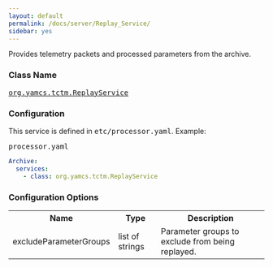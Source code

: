 ```yaml
---
layout: default
permalink: /docs/server/Replay_Service/
sidebar: yes
---
```


Provides telemetry packets and processed parameters from the archive.

### Class Name
[<tt>org.yamcs.tctm.ReplayService</tt>](https://www.yamcs.org/yamcs/javadoc/index.html?org/yamcs/tctm/ReplayService.html)

### Configuration

This service is defined in <tt>etc/processor.yaml</tt>. Example:

<pre class="r header">processor.yaml</pre>
```yaml
Archive:
  services:
    - class: org.yamcs.tctm.ReplayService
```

### Configuration Options

<table class="inline">
  <tr>
    <th>Name</th>
    <th>Type</th>
    <th>Description</th>
  </tr>
  <tr>
    <td class="code">excludeParameterGroups</td>
    <td class="code">list of strings</td>
    <td>Parameter groups to exclude from being replayed.</td>
  </tr>
</table>
